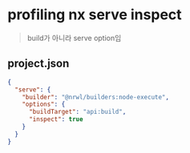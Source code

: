 # profiling nx serve inspect

> build가 아니라 serve option임

## project.json

```json
{
  "serve": {
    "builder": "@nrwl/builders:node-execute",
    "options": {
      "buildTarget": "api:build",
      "inspect": true
    }
  }
}
```
